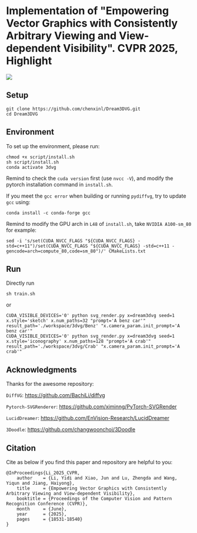 #  Implementation of "Empowering Vector Graphics with Consistently Arbitrary Viewing and View-dependent Visibility". CVPR 2025, Highlight

![](/assets/video.gif)

## Setup
```
git clone https://github.com/chenxinl/Dream3DVG.git
cd Dream3DVG
```
## Environment
To set up the environment, please run:
```
chmod +x script/install.sh
sh script/install.sh
conda activate 3dvg
```
Remind to check the `cuda version` first (use `nvcc -V`), and modify the pytorch installation command in `install.sh`.

If you meet the `gcc error` when building or running `pydiffvg`, try to update `gcc` using:
```
conda install -c conda-forge gcc
```
Remind to modify the GPU arch in `L48` of `install.sh`, take `NVIDIA A100-sm_80` for example:
```
sed -i 's/set(CUDA_NVCC_FLAGS "${CUDA_NVCC_FLAGS} -std=c++11")/set(CUDA_NVCC_FLAGS "${CUDA_NVCC_FLAGS} -std=c++11 -gencode=arch=compute_80,code=sm_80")/' CMakeLists.txt
```

## Run
Directly run
```
sh train.sh
```
or
```
CUDA_VISIBLE_DEVICES='0' python svg_render.py x=dream3dvg seed=1 x.style='sketch' x.num_paths=32 "prompt='A benz car'" result_path='./workspace/3dvg/Benz' "x.camera_param.init_prompt='A benz car'"
CUDA_VISIBLE_DEVICES='0' python svg_render.py x=dream3dvg seed=1 x.style='iconography' x.num_paths=128 "prompt='A crab'" result_path='./workspace/3dvg/Crab' "x.camera_param.init_prompt='A crab'"
```

## Acknowledgments
Thanks for the awesome repository:

`DiffVG`: https://github.com/BachiLi/diffvg

`Pytorch-SVGRenderer`: https://github.com/ximinng/PyTorch-SVGRender

`LucidDreamer`: https://github.com/EnVision-Research/LucidDreamer

`3Doodle`: https://github.com/changwoonchoi/3Doodle
## Citation
Cite as below if you find this paper and repository are helpful to you:
```
@InProceedings{Li_2025_CVPR,
    author    = {Li, Yidi and Xiao, Jun and Lu, Zhengda and Wang, Yiqun and Jiang, Haiyong},
    title     = {Empowering Vector Graphics with Consistently Arbitrary Viewing and View-dependent Visibility},
    booktitle = {Proceedings of the Computer Vision and Pattern Recognition Conference (CVPR)},
    month     = {June},
    year      = {2025},
    pages     = {18531-18540}
}
```
